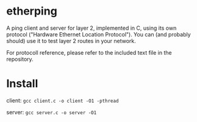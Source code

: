 # etherping
A ping client and server for layer 2, implemented in C, using its own protocol ("Hardware Ethernet Location Protocol"). You can (and probably should) use it to test layer 2 routes in your network.

For protocoll reference, please refer to the included text file in the repository.

# Install

client: `gcc client.c -o client -O1 -pthread`

server: `gcc server.c -o server -O1`
